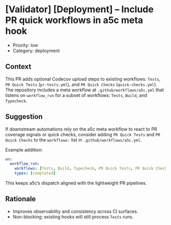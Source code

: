 # [Validator] [Deployment] – Include PR quick workflows in a5c meta hook

- Priority: low
- Category: deployment

## Context

This PR adds optional Codecov upload steps to existing workflows: `Tests`, `PR Quick Tests` (`pr-tests.yml`), and `PR Quick Checks` (`quick-checks.yml`). The repository includes a meta workflow at `.github/workflows/a5c.yml` that listens on `workflow_run` for a subset of workflows: `Tests`, `Build`, and `Typecheck`.

## Suggestion

If downstream automations rely on the a5c meta workflow to react to PR coverage signals or quick checks, consider adding `PR Quick Tests` and `PR Quick Checks` to the `workflows:` list in `.github/workflows/a5c.yml`.

Example addition:

```yaml
on:
  workflow_run:
    workflows: [Tests, Build, Typecheck, PR Quick Tests, PR Quick Checks]
    types: [completed]
```

This keeps a5c’s dispatch aligned with the lightweight PR pipelines.

## Rationale

- Improves observability and consistency across CI surfaces.
- Non-blocking: existing hooks will still process `Tests` runs.
